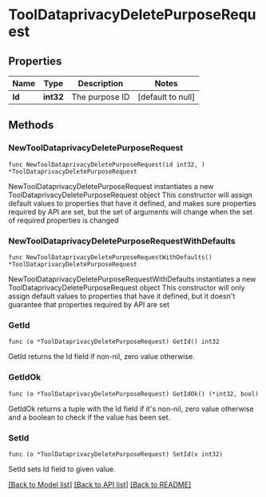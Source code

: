 # ToolDataprivacyDeletePurposeRequest

## Properties

Name | Type | Description | Notes
------------ | ------------- | ------------- | -------------
**Id** | **int32** | The purpose ID | [default to null]

## Methods

### NewToolDataprivacyDeletePurposeRequest

`func NewToolDataprivacyDeletePurposeRequest(id int32, ) *ToolDataprivacyDeletePurposeRequest`

NewToolDataprivacyDeletePurposeRequest instantiates a new ToolDataprivacyDeletePurposeRequest object
This constructor will assign default values to properties that have it defined,
and makes sure properties required by API are set, but the set of arguments
will change when the set of required properties is changed

### NewToolDataprivacyDeletePurposeRequestWithDefaults

`func NewToolDataprivacyDeletePurposeRequestWithDefaults() *ToolDataprivacyDeletePurposeRequest`

NewToolDataprivacyDeletePurposeRequestWithDefaults instantiates a new ToolDataprivacyDeletePurposeRequest object
This constructor will only assign default values to properties that have it defined,
but it doesn't guarantee that properties required by API are set

### GetId

`func (o *ToolDataprivacyDeletePurposeRequest) GetId() int32`

GetId returns the Id field if non-nil, zero value otherwise.

### GetIdOk

`func (o *ToolDataprivacyDeletePurposeRequest) GetIdOk() (*int32, bool)`

GetIdOk returns a tuple with the Id field if it's non-nil, zero value otherwise
and a boolean to check if the value has been set.

### SetId

`func (o *ToolDataprivacyDeletePurposeRequest) SetId(v int32)`

SetId sets Id field to given value.



[[Back to Model list]](../README.md#documentation-for-models) [[Back to API list]](../README.md#documentation-for-api-endpoints) [[Back to README]](../README.md)


